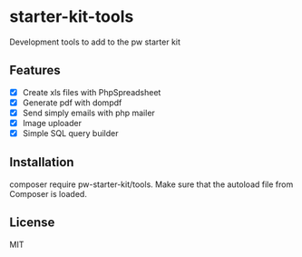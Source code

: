 # starter-kit-tools

Development tools to add to the pw starter kit

## Features
- [x] Create xls files with PhpSpreadsheet
- [x] Generate pdf with dompdf
- [x] Send simply emails with php mailer
- [x] Image uploader 
- [x] Simple SQL query builder

## Installation
composer require pw-starter-kit/tools.
Make sure that the autoload file from Composer is loaded.

## License
MIT


